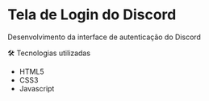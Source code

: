 # Tela de Login do Discord
<p>Desenvolvimento da interface de autenticação do Discord</p>

🛠 Tecnologias utilizadas

- HTML5
- CSS3
- Javascript

